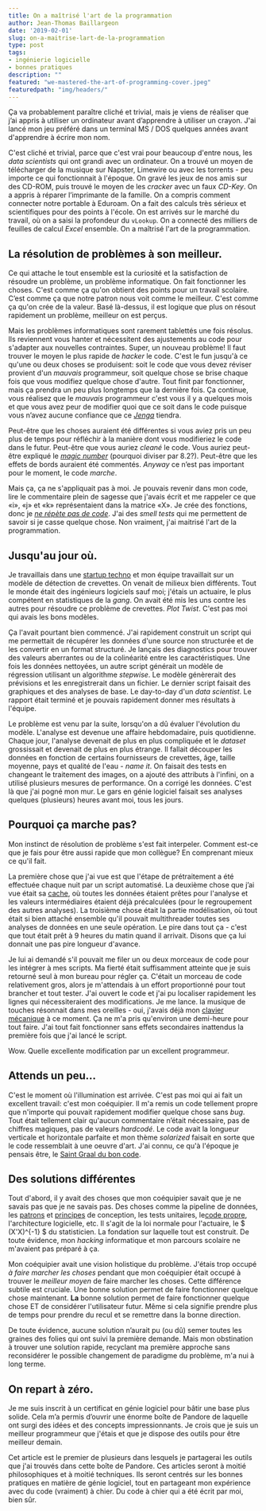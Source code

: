 ```yaml
---
title: On a maîtrisé l'art de la programmation
author: Jean-Thomas Baillargeon
date: '2019-02-01'
slug: on-a-maitrise-lart-de-la-programmation
type: post
tags:
- ingénierie logicielle
- bonnes pratiques
description: ""
featured: "we-mastered-the-art-of-programming-cover.jpeg"
featuredpath: "img/headers/"
---
```


Ça va probablement paraître cliché et trivial, mais je viens de réaliser que j’ai appris à utiliser un ordinateur avant d’apprendre à utiliser un crayon. J'ai lancé mon jeu préféré dans un terminal MS / DOS quelques années avant d'apprendre à écrire mon nom.

C'est cliché et trivial, parce que c'est vrai pour beaucoup d'entre nous, les *data scientists* qui ont grandi avec un ordinateur. On a trouvé un moyen de télécharger de la musique sur Napster, Limewire ou avec les torrents - peu importe ce qui fonctionnait à l'époque. On gravé les jeux de nos amis sur des CD-ROM, puis trouvé le moyen de les *cracker* avec un faux *CD-Key*. On a appris à réparer l’imprimante de la famille. On a compris comment connecter notre portable à Eduroam. On a fait des calculs très sérieux et scientifiques pour des points à l'école. On est arrivés sur le marché du travail, où on a saisi la profondeur du `vLookup`. On a connecté des milliers de feuilles de calcul *Excel* ensemble. On a maîtrisé l'art de la programmation.

## La résolution de problèmes à son meilleur.

Ce qui attache le tout ensemble est la curiosité et la satisfaction de résoudre un problème, un problème informatique. On fait fonctionner les choses. C'est comme ça qu'on obtient des points pour un travail scolaire. C’est comme ça que notre patron nous voit comme le meilleur. C'est comme ça qu'on crée de la valeur. Basé là-dessus, il est logique que plus on résout rapidement un problème, meilleur on est perçus. 

Mais les problèmes informatiques sont rarement tablettés une fois résolus. Ils reviennent vous hanter et nécessitent des ajustements au code pour s'adapter aux nouvelles contraintes. Super, un nouveau problème! Il faut trouver le moyen le plus rapide de *hacker* le code. C'est le fun jusqu'à ce qu'une ou deux choses se produisent: soit le code que vous devez réviser provient d'un *mauvais* programmeur, soit quelque chose se brise chaque fois que vous modifiez quelque chose d'autre. Tout finit par fonctionner, mais ça prendra un peu plus longtemps que la dernière fois. Ça continue, vous réalisez que le *mauvais* programmeur c'est vous il y a quelques mois et que vous avez peur de modifier quoi que ce soit dans le code puisque vous n’avez aucune confiance que ce [*Jenga*](https://secure.img1-fg.wfcdn.com/im/93997415/resize-h800%5Ecompr-r85/4885/48852016/Jenga%25AE+giant%25u2122+premium+jeu+de+bois+franc.jpg) tiendra.

Peut-être que les choses auraient été différentes si vous aviez pris un peu plus de temps pour réfléchir à la manière dont vous modifieriez le code dans le futur. Peut-être que vous auriez *cleané* le code. Vous auriez peut-être expliqué le [*magic number*](https://en.wikipedia.org/wiki/Magic_number_(programming)) (pourquoi diviser par 8.2?). Peut-être que les effets de bords auraient été commentés. *Anyway* ce n’est pas important pour le moment, le code *marche*.

Mais ça, ça ne s'appliquait pas à moi. Je pouvais revenir dans mon code, lire le commentaire plein de sagesse que j'avais écrit et me rappeler ce que «i», «j» et «k» représentaient dans la matrice «X». Je crée des fonctions, donc je [*ne répète pas de code*](https://en.wikipedia.org/wiki/Don%27t_repeat_yourself). J'ai des *smell tests* qui me permettent de savoir si je casse quelque chose. Non vraiment, j'ai maitrisé l'art de la programmation.

## Jusqu'au jour où.

Je travaillais dans une [startup techno](https://www.xpertsea.com/) et mon équipe travaillait sur un modèle de détection de crevettes. On venait de milieux bien différents. Tout le monde était des ingénieurs logiciels sauf moi; j'étais un actuaire, le plus compétent en statistiques de la *gang*. On avait été mis les uns contre les autres pour résoudre ce problème de crevettes. *Plot Twist*. C'est pas moi qui avais les bons modèles.

Ça l'avait pourtant bien commencé. J'ai rapidement construit un script qui me permettait de récupérer les données d'une source non structurée et de les convertir en un format structuré. Je lançais des diagnostics pour trouver des valeurs aberrantes ou de la colinéarité entre les caractéristiques. Une fois les données nettoyées, un autre script générait un modèle de régression utilisant un algorithme *stepwise*. Le modèle génèrerait des prévisions et les enregistrerait dans un fichier. Le dernier script faisait des graphiques et des analyses de base. Le day-to-day d'un *data scientist*. Le rapport était terminé et je pouvais rapidement donner mes résultats à l'équipe.

Le problème est venu par la suite, lorsqu'on a dû évaluer l'évolution du modèle. L'analyse est devenue une affaire hebdomadaire, puis quotidienne. Chaque jour, l'analyse devenait de plus en plus compliquée et le *dataset* grossissait et devenait de plus en plus étrange. Il fallait découper les données en fonction de certains fournisseurs de crevettes, âge, taille moyenne, pays et qualité de l'eau - *name it*. On faisait des tests en changeant le traitement des images, on a ajouté des attributs à l'infini, on a utilisé plusieurs mesures de performance. On a corrigé les données. C'est là que j'ai pogné mon mur. Le gars en génie logiciel faisait ses analyses quelques (plusieurs) heures avant moi, tous les jours.

## Pourquoi ça marche pas?

Mon instinct de résolution de problème s'est fait interpeler. Comment est-ce que je fais pour être aussi rapide que mon collègue? En comprenant mieux ce qu'il fait.

La première chose que j'ai vue est que l'étape de prétraitement a été effectuée chaque nuit par un script automatisé. La deuxième chose que j’ai vue était sa [cache](https://en.wikipedia.org/wiki/Cache_ (informatique)), où toutes les données étaient prêtes pour l'analyse et les valeurs intermédiaires étaient déjà précalculées (pour le regroupement des autres analyses). La troisième chose était la partie modélisation, où tout était si bien attaché ensemble qu'il pouvait multithreader toutes ses analyses de données en une seule opération. Le pire dans tout ça - c'est que tout était prêt à 9 heures du matin quand il arrivait. Disons que ça lui donnait une pas pire longueur d'avance.

Je lui ai demandé s'il pouvait me filer un ou deux morceaux de code pour les intégrer à mes scripts. Ma fierté était suffisamment atteinte que je suis retourné seul à mon bureau pour régler ça. C'était un morceau de code relativement gros, alors je m'attendais à un effort proportionné pour tout brancher et tout tester. J'ai ouvert le code et j'ai pu localiser rapidement les lignes qui nécessiteraient des modifications. Je me lance. la musique de touches résonnait dans mes oreilles - oui, j'avais déjà mon [clavier mécanique](http://www.wasdkeyboards.com/index.php/products/code-keyboard/code-87-key-mechanical-keyboard.html) à ce moment. Ça ne m'a pris qu'environ une demi-heure pour tout faire. J'ai tout fait fonctionner sans effets secondaires inattendus la première fois que j'ai lancé le script.

Wow. Quelle excellente modification par un excellent programmeur.

## Attends un peu...

C'est le moment où l'illumination est arrivée. C'est pas moi qui ai fait un excellent travail: c'est mon coéquipier. Il m'a remis un code tellement propre que n'importe qui pouvait rapidement modifier quelque chose sans *bug*. Tout était tellement clair qu'aucun commentaire n’était nécessaire, pas de chiffres magiques, pas de valeurs *hardcodé*. Le code avait la longueur verticale et horizontale parfaite et mon thème *solarized* faisait en sorte que le code ressemblait à une oeuvre d'art. J'ai connu, ce qu'à l'époque je pensais être, le [Saint Graal du bon code](https://coding2fun.wordpress.com/2017/02/08/how-to-design-reliable-scalable-and-maintainable-applications/).

## Des solutions différentes

Tout d'abord, il y avait des choses que mon coéquipier savait que je ne savais pas que je ne savais pas. Des choses comme la pipeline de données, les [patrons](https://sourcemaking.com/design_patterns) et [principes](https://en.wikipedia.org/wiki/SOLID) de conception, les tests unitaires, le[code propre](https://en.wikipedia.org/wiki/Worship), l'architecture logicielle, etc. Il s'agit de la loi normale pour l'actuaire, le $ (X'X)^{-1} $ du statisticien. La fondation sur laquelle tout est construit. De toute évidence, mon *hacking* informatique et mon parcours scolaire ne m'avaient pas préparé à ça.

Mon coéquipier avait une vision holistique du problème. J'étais trop occupé *à faire marcher les choses* pendant que mon coéquipier était occupé à trouver le *meilleur moyen* de faire marcher les choses. Cette différence subtile est cruciale. Une bonne solution permet de faire fonctionner quelque chose maintenant. **La** bonne solution permet de faire fonctionner quelque chose ET de considérer l'utilisateur futur. Même si cela signifie prendre plus de temps pour prendre du recul et se remettre dans la bonne direction.

De toute évidence, aucune solution n’aurait pu (ou dû) semer toutes les graines des folies qui ont suivi la première demande. Mais mon obstination à trouver une solution rapide, recyclant ma première approche sans reconsidérer le possible changement de paradigme du problème, m'a nui à long terme.

## On repart à zéro.

Je me suis inscrit à un certificat en génie logiciel pour bâtir une base plus solide. Cela m’a permis d’ouvrir une énorme boîte de Pandore de laquelle ont surgi des idées et des concepts impressionnants. Je crois que je suis un meilleur programmeur que j'étais et que je dispose des outils pour être meilleur demain.

Cet article est le premier de plusieurs dans lesquels je partagerai les outils que j'ai trouvés dans cette boîte de Pandore. Ces articles seront à moitié philosophiques et à moitié techniques. Ils seront centrés sur les bonnes pratiques en matière de génie logiciel, tout en partageant mon expérience avec du code (vraiment) à chier. Du code à chier qui a été écrit par moi, bien sûr.